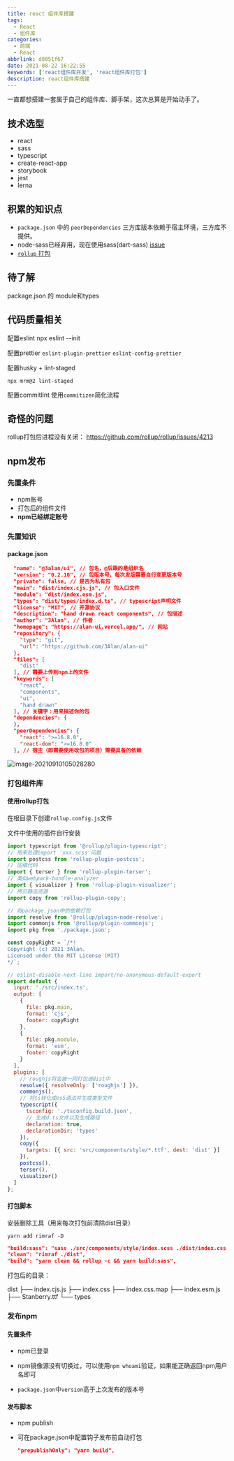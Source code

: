 ```yaml
---
title: react 组件库搭建
tags:
  - React
  - 组件库
categories:
  - 前端
  - React
abbrlink: d8051f67
date: 2021-08-22 16:22:55
keywords: ['react组件库开发', 'react组件库打包']
description: react组件库搭建
---
```


一直都想搭建一套属于自己的组件库、脚手架，这次总算是开始动手了。

<!-- more -->

## 技术选型
- react
- sass
- typescript
- create-react-app
- storybook
- jest
- lerna


## 积累的知识点
- `package.json` 中的 `peerDependencies` 三方库版本依赖于宿主环境，三方库不提供。
- node-sass已经弃用，现在使用sass(dart-sass) [issue](https://stackoverflow.com/questions/63943756/replace-node-sass-with-dart-sass-in-create-react-app-v3-x)
- [`rollup` 打包](https://www.codefeetime.com/post/rollup-config-for-react-component-library-with-typescript-scss/) 

## 待了解
package.json 的 module和types

## 代码质量相关
配置eslint
npx eslint --init

配置prettier
`eslint-plugin-prettier` `eslint-config-prettier`

配置husky + lint-staged
```
npx mrm@2 lint-staged
```

配置commitlint
使用`commitizen`简化流程

## 奇怪的问题
rollup打包后进程没有关闭： https://github.com/rollup/rollup/issues/4213

## npm发布
### 先置条件

- npm账号
- 打包后的组件文件
- **npm已经绑定账号**

### 先置知识
#### package.json
```json
  "name": "@3alan/ui", // 包名，@后跟的是组织名
  "version": "0.2.10", // 包版本号，每次发版需要自行变更版本号
  "private": false, // 是否为私有包
  "main": "dist/index.cjs.js", // 包入口文件
  "module": "dist/index.esm.js",
  "types": "dist/types/index.d.ts", // typescript声明文件
  "license": "MIT", // 开源协议
  "description": "hand drawn react components", // 包描述
  "author": "3Alan", // 作者
  "homepage": "https://alan-ui.vercel.app/", // 网站
  "repository": {
    "type": "git",
    "url": "https://github.com/3Alan/alan-ui"
  },
  "files": [
    "dist"
  ], // 需要上传到npm上的文件
  "keywords": [
    "react",
    "components",
    "ui",
    "hand drawn"
  ], // 关键字：用来描述你的包
  "dependencies": {
  },
  "peerDependencies": {
    "react": ">=16.8.0",
    "react-dom": ">=16.8.0"
  }, // 宿主（即需要使用改包的项目）需要具备的依赖
```

![image-20210910105028280](https://raw.githubusercontent.com/3Alan/images/master/img/image-20210910105028280.png)



### 打包组件库

#### 使用rollup打包

在根目录下创建`rollup.config.js`文件

文件中使用的插件自行安装

```js
import typescript from '@rollup/plugin-typescript';
// 用来处理import 'xxx.scss'问题
import postcss from 'rollup-plugin-postcss';
// 压缩代码
import { terser } from 'rollup-plugin-terser';
// 类似webpack-bundle-analyzer
import { visualizer } from 'rollup-plugin-visualizer';
// 拷贝静态资源
import copy from 'rollup-plugin-copy';

// 将package.json中的依赖打包
import resolve from '@rollup/plugin-node-resolve';
import commonjs from '@rollup/plugin-commonjs';
import pkg from './package.json';

const copyRight = `/*!
Copyright (c) 2021 3Alan.
Licensed under the MIT License (MIT)
*/`;

// eslint-disable-next-line import/no-anonymous-default-export
export default {
  input: './src/index.ts',
  output: [
    {
      file: pkg.main,
      format: 'cjs',
      footer: copyRight
    },
    {
      file: pkg.module,
      format: 'esm',
      footer: copyRight
    }
  ],
  plugins: [
    // roughjs将会被一同打包进dist中
    resolve({ resolveOnly: ['roughjs'] }),
    commonjs(),
    // 将ts转化成es5语法并生成类型文件
    typescript({
      tsconfig: './tsconfig.build.json',
      // 生成d.ts文件以及生成路径
      declaration: true,
      declarationDir: 'types'
    }),
    copy({
      targets: [{ src: 'src/components/style/*.ttf', dest: 'dist' }]
    }),
    postcss(),
    terser(),
    visualizer()
  ]
};
```

#### 打包脚本

安装删除工具（用来每次打包前清除dist目录）

```shell
yarn add rimraf -D 
```



```json
"build:sass": "sass ./src/components/style/index.scss ./dist/index.css
"clean": "rimraf ./dist",
"build": "yarn clean && rollup -c && yarn build:sass",
```

打包后的目录：

dist
 ├── index.cjs.js
 ├── index.css
 ├── index.css.map
 ├── index.esm.js
 ├── Stanberry.ttf
 └── types

### 发布npm

#### 先置条件

- npm已登录

- npm镜像源没有切换过，可以使用`npm whoami`验证，如果能正确返回npm用户名即可
- `package.json`中`version`高于上次发布的版本号



#### 发布脚本

- npm publish

- 可在package.json中配置钩子发布前自动打包

  ```json
  "prepublishOnly": "yarn build",
  ```